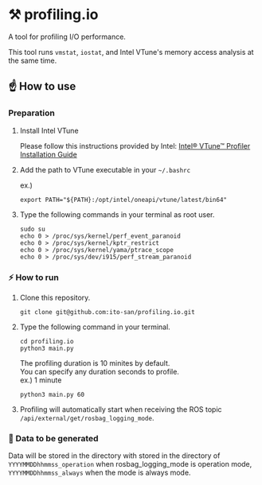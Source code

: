 # :hammer_and_pick: profiling.io
A tool for profiling I/O performance.

This tool runs `vmstat`, `iostat`, and  Intel VTune's memory access analysis at the same time.

## :point_up: How to use

### Preparation

1. Install Intel VTune

   Please follow this instructions provided by Intel: 
   [Intel® VTune™ Profiler Installation Guide](https://www.intel.com/content/www/us/en/develop/documentation/vtune-install-guide/top/linux/package-managers.html)

1. Add the path to VTune executable in your `~/.bashrc`

    ex.)

    ```text
    export PATH="${PATH}:/opt/intel/oneapi/vtune/latest/bin64"
    ```

1. Type the following commands in your terminal as root user.

   ```console
   sudo su
   echo 0 > /proc/sys/kernel/perf_event_paranoid
   echo 0 > /proc/sys/kernel/kptr_restrict
   echo 0 > /proc/sys/kernel/yama/ptrace_scope
   echo 0 > /proc/sys/dev/i915/perf_stream_paranoid
   ```

### :zap: How to run

1. Clone this repository.

   ```console
   git clone git@github.com:ito-san/profiling.io.git
   ```

1. Type the following command in your terminal.

   ```console
   cd profiling.io
   python3 main.py
   ```

   The profiling duration is 10 minites by default.<br>
   You can specify any duration seconds to profile.<br>
   ex.) 1 minute

   ```console
   python3 main.py 60
   ```

1. Profiling will automatically start when receiving the ROS topic `/api/external/get/rosbag_logging_mode`.

### :open_file_folder: Data to be generated

Data will be stored in the directory with stored in the directory of <br>
`YYYYMMDDhhmmss_operation` when rosbag_logging_mode is operation mode,<br>
`YYYYMMDDhhmmss_always` when the mode is always mode.
